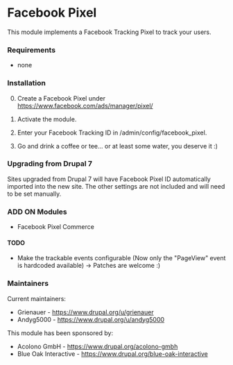 # Facebook Pixel
This module implements a Facebook Tracking Pixel to track your users.

### Requirements
* none


### Installation

0) Create a Facebook Pixel under https://www.facebook.com/ads/manager/pixel/

1) Activate the module.

2) Enter your Facebook Tracking ID in /admin/config/facebook_pixel.

3) Go and drink a coffee or tee... or at least some water, you deserve it :)

### Upgrading from Drupal 7

Sites upgraded from Drupal 7 will have Facebook Pixel ID automatically imported
into the new site. The other settings are not included and will need to be set
manually.

### ADD ON Modules

* Facebook Pixel Commerce

#### TODO
* Make the trackable events configurable (Now only the "PageView"
event is hardcoded available) -> Patches are welcome :)


### Maintainers

Current maintainers:
* Grienauer - https://www.drupal.org/u/grienauer
* Andyg5000 - https://www.drupal.org/u/andyg5000

This module has been sponsored by:
* Acolono GmbH - https://www.drupal.org/acolono-gmbh
* Blue Oak Interactive - https://www.drupal.org/blue-oak-interactive
